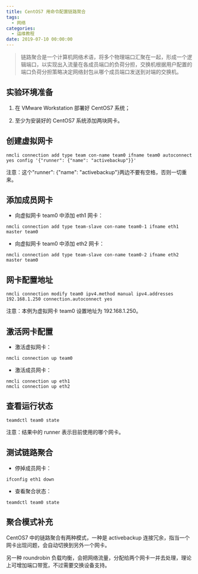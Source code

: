 ```yaml
---
title: CentOS7 用命令配置链路聚合
tags:
  - 网络
categories:
  - 运维教程
date: 2019-07-10 00:00:00
---
```


> 链路聚合是一个计算机网络术语，将多个物理端口汇聚在一起，形成一个逻辑端口，以实现出入流量在各成员端口的负荷分担，交换机根据用户配置的端口负荷分担策略决定网络封包从哪个成员端口发送到对端的交换机。

<!-- more -->

## 实验环境准备

1. 在 VMware Workstation 部署好 CentOS7 系统；

2. 至少为安装好的 CentOS7 系统添加两块网卡。

## 创建虚拟网卡

```
nmcli connection add type team con-name team0 ifname team0 autoconnect yes config '{"runner": {"name": "activebackup"}}'
```

注意：这个"runner": {"name": "activebackup"}两边不要有空格，否则一切重来。

## 添加成员网卡

* 向虚拟网卡 team0 中添加 eth1 网卡：

```
nmcli connection add type team-slave con-name team0-1 ifname eth1 master team0
```

* 向虚拟网卡 team0 中添加 eth2 网卡：

```
nmcli connection add type team-slave con-name team0-2 ifname eth2 master team0
```

## 网卡配置地址

```
nmcli connection modify team0 ipv4.method manual ipv4.addresses 192.168.1.250 connection.autoconnect yes
```

注意：本例为虚拟网卡 team0 设置地址为 192.168.1.250。

## 激活网卡配置

* 激活虚拟网卡：

```
nmcli connection up team0
```

* 激活成员网卡：

```
nmcli connection up eth1
nmcli connection up eth2
```

## 查看运行状态

```
teamdctl team0 state
```

注意：结果中的 runner 表示目前使用的哪个网卡。

## 测试链路聚合

* 停掉成员网卡：

```
ifconfig eth1 down
```

* 查看聚合状态：

```
teamdctl team0 state
```

## 聚合模式补充

CentOS7 中的链路聚合有两种模式，一种是 activebackup 连接冗余，指当一个网卡出现问题，会自动切换到另外一个网卡。

另一种 roundrobin 负载均衡，会把网络流量，分配给两个网卡一并去处理，理论上可增加端口带宽，不过需要交换设备支持。
